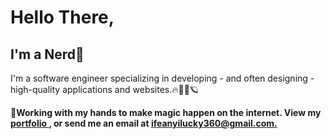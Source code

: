 <h1> Hello There, </h1>
<h2>I'm a Nerd🤖</h2>
<p>I'm a software engineer specializing in developing - and often designing - high-quality applications and websites.🔥🚀🌌🪐</p>
<p><strong>💬Working with my hands to make magic happen on the internet. View my <a href="https://codack.netlify.com">portfolio </a>, or send me an email at <a href="mailto:ifeanyilucky360@gmail.com">ifeanyilucky360@gmail.com.</p>
